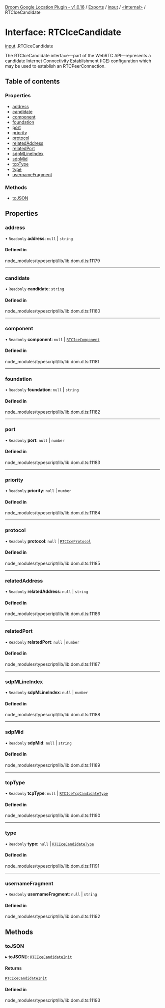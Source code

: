 [Droom Google Location Plugin - v1.0.16](../README.md) / [Exports](../modules.md) / [input](../modules/input.md) / [<internal\>](../modules/input._internal_.md) / RTCIceCandidate

# Interface: RTCIceCandidate

[input](../modules/input.md).[<internal>](../modules/input._internal_.md).RTCIceCandidate

The RTCIceCandidate interface—part of the WebRTC API—represents a candidate Internet Connectivity Establishment (ICE) configuration which may be used to establish an RTCPeerConnection.

## Table of contents

### Properties

- [address](input._internal_.RTCIceCandidate.md#address)
- [candidate](input._internal_.RTCIceCandidate.md#candidate)
- [component](input._internal_.RTCIceCandidate.md#component)
- [foundation](input._internal_.RTCIceCandidate.md#foundation)
- [port](input._internal_.RTCIceCandidate.md#port)
- [priority](input._internal_.RTCIceCandidate.md#priority)
- [protocol](input._internal_.RTCIceCandidate.md#protocol)
- [relatedAddress](input._internal_.RTCIceCandidate.md#relatedaddress)
- [relatedPort](input._internal_.RTCIceCandidate.md#relatedport)
- [sdpMLineIndex](input._internal_.RTCIceCandidate.md#sdpmlineindex)
- [sdpMid](input._internal_.RTCIceCandidate.md#sdpmid)
- [tcpType](input._internal_.RTCIceCandidate.md#tcptype)
- [type](input._internal_.RTCIceCandidate.md#type)
- [usernameFragment](input._internal_.RTCIceCandidate.md#usernamefragment)

### Methods

- [toJSON](input._internal_.RTCIceCandidate.md#tojson)

## Properties

### address

• `Readonly` **address**: ``null`` \| `string`

#### Defined in

node_modules/typescript/lib/lib.dom.d.ts:11179

___

### candidate

• `Readonly` **candidate**: `string`

#### Defined in

node_modules/typescript/lib/lib.dom.d.ts:11180

___

### component

• `Readonly` **component**: ``null`` \| [`RTCIceComponent`](../modules/input._internal_.md#rtcicecomponent)

#### Defined in

node_modules/typescript/lib/lib.dom.d.ts:11181

___

### foundation

• `Readonly` **foundation**: ``null`` \| `string`

#### Defined in

node_modules/typescript/lib/lib.dom.d.ts:11182

___

### port

• `Readonly` **port**: ``null`` \| `number`

#### Defined in

node_modules/typescript/lib/lib.dom.d.ts:11183

___

### priority

• `Readonly` **priority**: ``null`` \| `number`

#### Defined in

node_modules/typescript/lib/lib.dom.d.ts:11184

___

### protocol

• `Readonly` **protocol**: ``null`` \| [`RTCIceProtocol`](../modules/input._internal_.md#rtciceprotocol)

#### Defined in

node_modules/typescript/lib/lib.dom.d.ts:11185

___

### relatedAddress

• `Readonly` **relatedAddress**: ``null`` \| `string`

#### Defined in

node_modules/typescript/lib/lib.dom.d.ts:11186

___

### relatedPort

• `Readonly` **relatedPort**: ``null`` \| `number`

#### Defined in

node_modules/typescript/lib/lib.dom.d.ts:11187

___

### sdpMLineIndex

• `Readonly` **sdpMLineIndex**: ``null`` \| `number`

#### Defined in

node_modules/typescript/lib/lib.dom.d.ts:11188

___

### sdpMid

• `Readonly` **sdpMid**: ``null`` \| `string`

#### Defined in

node_modules/typescript/lib/lib.dom.d.ts:11189

___

### tcpType

• `Readonly` **tcpType**: ``null`` \| [`RTCIceTcpCandidateType`](../modules/input._internal_.md#rtcicetcpcandidatetype)

#### Defined in

node_modules/typescript/lib/lib.dom.d.ts:11190

___

### type

• `Readonly` **type**: ``null`` \| [`RTCIceCandidateType`](../modules/input._internal_.md#rtcicecandidatetype)

#### Defined in

node_modules/typescript/lib/lib.dom.d.ts:11191

___

### usernameFragment

• `Readonly` **usernameFragment**: ``null`` \| `string`

#### Defined in

node_modules/typescript/lib/lib.dom.d.ts:11192

## Methods

### toJSON

▸ **toJSON**(): [`RTCIceCandidateInit`](input._internal_.RTCIceCandidateInit.md)

#### Returns

[`RTCIceCandidateInit`](input._internal_.RTCIceCandidateInit.md)

#### Defined in

node_modules/typescript/lib/lib.dom.d.ts:11193
